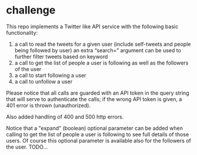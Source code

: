 # challenge
This repo implements a Twitter like API service with the following basic functionality:

1. a call to read the tweets for a given user (include self-tweets and people being followed by user)
an extra “search=” argument can be used to further filter tweets based on keyword
2. a call to get the list of people a user is following as well as the followers of the user
3. a call to start following a user
4. a call to unfollow a user

Please notice that all calls are guarded with an API token in the query string that will serve
to authenticate the calls; if the wrong API token is given, a 401 error is thrown (unauthorized).

Also added handling of 400 and 500 http errors.

Notice that a "expand" (boolean) optional parameter can be added when 
calling to get the list of people a user is following to see full details of those users. Of course
this optional parameter is available also for the followers of the user.
TODO...
